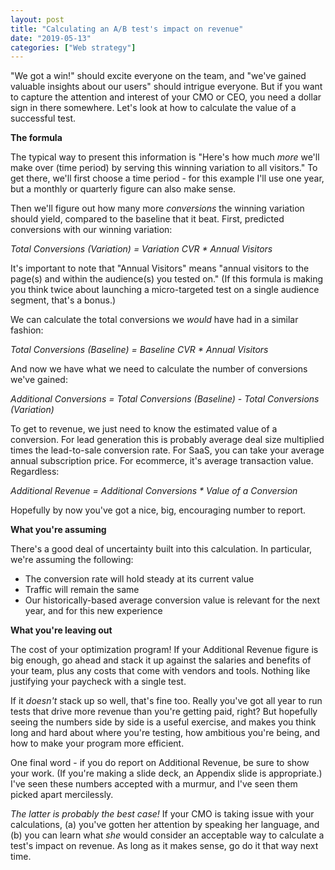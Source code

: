 ```yaml
---
layout: post
title: "Calculating an A/B test's impact on revenue"
date: "2019-05-13"
categories: ["Web strategy"]
---
```


"We got a win!" should excite everyone on the team, and "we've gained valuable insights about our users" should intrigue everyone. But if you want to capture the attention and interest of your CMO or CEO, you need a dollar sign in there somewhere. Let's look at how to calculate the value of a successful test.

**The formula**

The typical way to present this information is "Here's how much _more_ we'll make over (time period) by serving this winning variation to all visitors." To get there, we'll first choose a time period - for this example I'll use one year, but a monthly or quarterly figure can also make sense.

Then we'll figure out how many more _conversions_ the winning variation should yield, compared to the baseline that it beat. First, predicted conversions with our winning variation:

_Total Conversions (Variation) = Variation CVR \* Annual Visitors_

It's important to note that "Annual Visitors" means "annual visitors to the page(s) and within the audience(s) you tested on." (If this formula is making you think twice about launching a micro-targeted test on a single audience segment, that's a bonus.)

We can calculate the total conversions we _would_ have had in a similar fashion:

_Total Conversions (Baseline) = Baseline CVR \* Annual Visitors_

And now we have what we need to calculate the number of conversions we've gained:

_Additional Conversions = Total Conversions (Baseline) - Total Conversions (Variation)_

To get to revenue, we just need to know the estimated value of a conversion. For lead generation this is probably average deal size multiplied times the lead-to-sale conversion rate. For SaaS, you can take your average annual subscription price. For ecommerce, it's average transaction value. Regardless:

_Additional Revenue = Additional Conversions \* Value of a Conversion_

Hopefully by now you've got a nice, big, encouraging number to report.

**What you're assuming**

There's a good deal of uncertainty built into this calculation. In particular, we're assuming the following:

- The conversion rate will hold steady at its current value
- Traffic will remain the same
- Our historically-based average conversion value is relevant for the next year, and for this new experience

**What you're leaving out**

The cost of your optimization program! If your Additional Revenue figure is big enough, go ahead and stack it up against the salaries and benefits of your team, plus any costs that come with vendors and tools. Nothing like justifying your paycheck with a single test.

If it _doesn't_ stack up so well, that's fine too. Really you've got all year to run tests that drive more revenue than you're getting paid, right? But hopefully seeing the numbers side by side is a useful exercise, and makes you think long and hard about where you're testing, how ambitious you're being, and how to make your program more efficient.

One final word - if you do report on Additional Revenue, be sure to show your work. (If you're making a slide deck, an Appendix slide is appropriate.) I've seen these numbers accepted with a murmur, and I've seen them picked apart mercilessly.

_The latter is probably the best case!_ If your CMO is taking issue with your calculations, (a) you've gotten her attention by speaking her language, and (b) you can learn what _she_ would consider an acceptable way to calculate a test's impact on revenue. As long as it makes sense, go do it that way next time.
